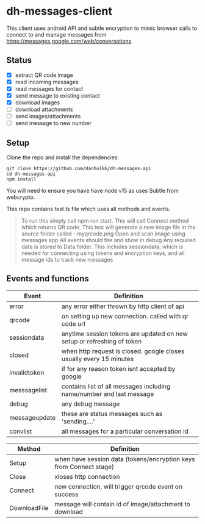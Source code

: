 # dh-messages-client

This client uses android API and subtle encryption to mimic browser calls to connect to and manage messages from https://messages.google.com/web/conversations

## Status

- [x] extract QR code image
- [x] read incoming messages
- [x] read messages for contact
- [x] send message to existing contact
- [x] download images
- [ ] download attachments
- [ ] send images/attachments
- [ ] send message to new number
## Setup

Clone the repo and install the dependencies:

```
git clone https://github.com/danhol86/dh-messages-api
cd dh-messages-api
npm install
```
You will need to ensure you have have node v15 as uses Subtle from webcrypto.

This repo contains test.ts file which uses all methods and events. 
>To run this simply call npm run start. 
>This will call Connect method which returns QR code.
>This test will generate a new image file in the source folder called - myqrcode.png
>Open and scan image using messages app
>All events should fire and show in debug
>Any required data is stored to Data folder. This includes sessiondata, which is needed for connecting using tokens and encryption keys, and all message ids to track new messages

## Events and functions

| Event         | Definition                                                                          |
| ------------- |-------------------------------------------------------------------------------------|
| error         | any error either thrown by http client of api                                       |
| qrcode        | on setting up new connection. called with qr code url                               |
| sessiondata   | anytime session tokens are updated on new setup or refreshing of token              |
| closed        | when http request is closed. google closes usually every 15 minutes                 |   
| invalidtoken  | if for any reason token isnt accepted by google                                     |
| messsagelist  | contains list of all messages including name/number and last message                |
| debug         | any debug message                                                                   |
| messageupdate | these are status messages such as 'sending....'                                     |
| convlist      | all messages for a particular conversation id                                       |

| Method        | Definition                                                                          |
| ------------- |-------------------------------------------------------------------------------------|
| Setup         | when have session data (tokens/encryption keys from Connect stage)                  |
| Close         | xloses http connection                                                              |
| Connect       | new connection, will trigger qrcode event on success                                |
| DownloadFile  | message will contain id of image/attachment to download                             |   